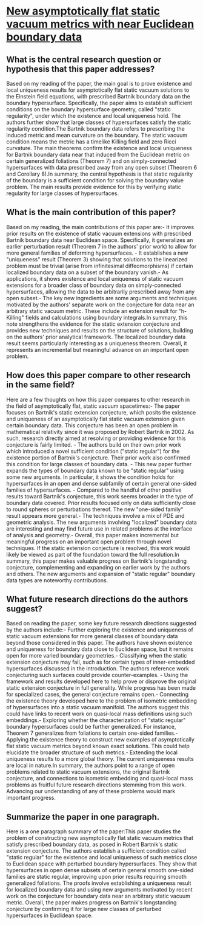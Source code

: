 # [New asymptotically flat static vacuum metrics with near Euclidean   boundary data](https://arxiv.org/abs/2206.0082)

## What is the central research question or hypothesis that this paper addresses?

Based on my reading of the paper, the main goal is to prove existence and local uniqueness results for asymptotically flat static vacuum solutions to the Einstein field equations, with prescribed Bartnik boundary data on the boundary hypersurface. Specifically, the paper aims to establish sufficient conditions on the boundary hypersurface geometry, called "static regularity", under which the existence and local uniqueness hold. The authors further show that large classes of hypersurfaces satisfy the static regularity condition.The Bartnik boundary data refers to prescribing the induced metric and mean curvature on the boundary. The static vacuum condition means the metric has a timelike Killing field and zero Ricci curvature. The main theorems confirm the existence and local uniqueness for Bartnik boundary data near that induced from the Euclidean metric on certain generalized foliations (Theorem 7) and on simply-connected hypersurfaces with data prescribed away from any open subset (Theorem 6 and Corollary 8).In summary, the central hypothesis is that static regularity of the boundary is a sufficient condition for solving the boundary value problem. The main results provide evidence for this by verifying static regularity for large classes of hypersurfaces.


## What is the main contribution of this paper?

Based on my reading, the main contributions of this paper are:- It improves prior results on the existence of static vacuum extensions with prescribed Bartnik boundary data near Euclidean space. Specifically, it generalizes an earlier perturbation result (Theorem 7 in the authors' prior work) to allow for more general families of deforming hypersurfaces. - It establishes a new "uniqueness" result (Theorem 3) showing that solutions to the linearized problem must be trivial (arise from infinitesimal diffeomorphisms) if certain localized boundary data on a subset of the boundary vanish.- As applications, it shows existence and local uniqueness of static vacuum extensions for a broader class of boundary data on simply-connected hypersurfaces, allowing the data to be arbitrarily prescribed away from any open subset.- The key new ingredients are some arguments and techniques motivated by the authors' separate work on the conjecture for data near an arbitrary static vacuum metric. These include an extension result for "h-Killing" fields and calculations using boundary integrals.In summary, this note strengthens the evidence for the static extension conjecture and provides new techniques and results on the structure of solutions, building on the authors' prior analytical framework. The localized boundary data result seems particularly interesting as a uniqueness theorem. Overall, it represents an incremental but meaningful advance on an important open problem.


## How does this paper compare to other research in the same field?

Here are a few thoughts on how this paper compares to other research in the field of asymptotically flat, static vacuum spacetimes:- The paper focuses on Bartnik's static extension conjecture, which posits the existence and uniqueness of an asymptotically flat static vacuum extension given certain boundary data. This conjecture has been an open problem in mathematical relativity since it was proposed by Robert Bartnik in 2002. As such, research directly aimed at resolving or providing evidence for this conjecture is fairly limited. - The authors build on their own prior work which introduced a novel sufficient condition ("static regular") for the existence portion of Bartnik's conjecture. Their prior work also confirmed this condition for large classes of boundary data. - This new paper further expands the types of boundary data known to be "static regular" using some new arguments. In particular, it shows the condition holds for hypersurfaces in an open and dense subfamily of certain general one-sided families of hypersurfaces.  - Compared to the handful of other positive results toward Bartnik's conjecture, this work seems broader in the type of boundary data covered. Prior results focused only on data sufficiently close to round spheres or perturbations thereof. The new "one-sided family" result appears more general.- The techniques involve a mix of PDE and geometric analysis. The new arguments involving "localized" boundary data are interesting and may find future use in related problems at the interface of analysis and geometry.- Overall, this paper makes incremental but meaningful progress on an important open problem through novel techniques. If the static extension conjecture is resolved, this work would likely be viewed as part of the foundation toward the full resolution.In summary, this paper makes valuable progress on Bartnik's longstanding conjecture, complementing and expanding on earlier work by the authors and others. The new arguments and expansion of "static regular" boundary data types are noteworthy contributions.


## What future research directions do the authors suggest?

Based on reading the paper, some key future research directions suggested by the authors include:- Further exploring the existence and uniqueness of static vacuum extensions for more general classes of boundary data beyond those considered in this paper. The authors have shown existence and uniqueness for boundary data close to Euclidean space, but it remains open for more varied boundary geometries.- Classifying when the static extension conjecture may fail, such as for certain types of inner-embedded hypersurfaces discussed in the introduction. The authors reference work conjecturing such surfaces could provide counter-examples. - Using the framework and results developed here to help prove or disprove the original static extension conjecture in full generality. While progress has been made for specialized cases, the general conjecture remains open.- Connecting the existence theory developed here to the problem of isometric embedding of hypersurfaces into a static vacuum manifold. The authors suggest this could have links to recent work on quasi-local mass definitions using such embeddings.- Exploring whether the characterization of "static regular" boundary hypersurfaces could be further generalized. For instance, Theorem 7 generalizes from foliations to certain one-sided families.- Applying the existence theory to construct new examples of asymptotically flat static vacuum metrics beyond known exact solutions. This could help elucidate the broader structure of such metrics.- Extending the local uniqueness results to a more global theory. The current uniqueness results are local in nature.In summary, the authors point to a range of open problems related to static vacuum extensions, the original Bartnik conjecture, and connections to isometric embedding and quasi-local mass problems as fruitful future research directions stemming from this work. Advancing our understanding of any of these problems would mark important progress.


## Summarize the paper in one paragraph.

Here is a one paragraph summary of the paper:This paper studies the problem of constructing new asymptotically flat static vacuum metrics that satisfy prescribed boundary data, as posed in Robert Bartnik's static extension conjecture. The authors establish a sufficient condition called "static regular" for the existence and local uniqueness of such metrics close to Euclidean space with perturbed boundary hypersurfaces. They show that hypersurfaces in open dense subsets of certain general smooth one-sided families are static regular, improving upon prior results requiring smooth generalized foliations. The proofs involve establishing a uniqueness result for localized boundary data and using new arguments motivated by recent work on the conjecture for boundary data near an arbitrary static vacuum metric. Overall, the paper makes progress on Bartnik's longstanding conjecture by confirming it for large new classes of perturbed hypersurfaces in Euclidean space.
